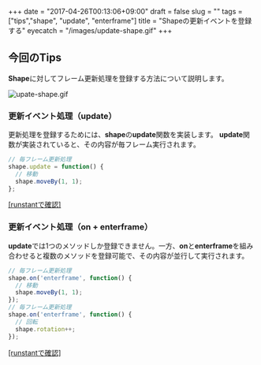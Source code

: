 +++
date = "2017-04-26T00:13:06+09:00"
draft = false
slug = ""
tags = ["tips","shape", "update", "enterframe"]
title = "Shapeの更新イベントを登録する"
eyecatch = "/images/update-shape.gif"
+++ 

## 今回のTips
**Shape**に対してフレーム更新処理を登録する方法について説明します。

![upate-shape.gif](/images/update-shape.gif)

### 更新イベント処理（update）

更新処理を登録するためには、**shape**の**update**関数を実装します。
**update**関数が実装されていると、その内容が毎フレーム実行されます。

```js
// 毎フレーム更新処理
shape.update = function() {
  // 移動
  shape.moveBy(1, 1);  
};
```

<a href="http://runstant.com/alkn203/projects/d709760f" target="_blank">[runstantで確認]</a>

### 更新イベント処理（on + enterframe）

**update**では1つのメソッドしか登録できません。一方、**on**と**enterframe**を組み合わせると複数のメソッドを登録可能で、その内容が並行して実行されます。

```js
// 毎フレーム更新処理
shape.on('enterframe', function() {
  // 移動
  shape.moveBy(1, 1);  
});
// 毎フレーム更新処理
shape.on('enterframe', function() {
  // 回転
  shape.rotation++;  
});
```

<a href="http://runstant.com/alkn203/projects/0705ecfc" target="_blank">[runstantで確認]</a>